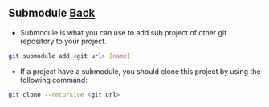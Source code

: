## Submodule	[Back](./../git.md)

- Submodule is what you can use to add sub project of other git repository to your project.

```bash
git submodule add <git url> [name]
```

- If a project have a submodule, you should clone this project by using the following command:

```bash
git clone --recursive <git url>
```